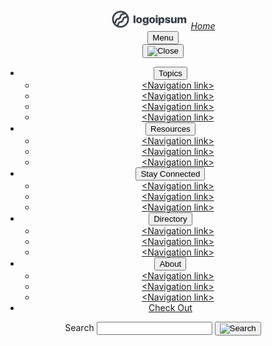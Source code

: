 
<div class="usa-overlay"></div>
<header class="usa-header usa-header--extended">
  <div class="usa-navbar">
    <div class="usa-logo content-flex" id="-logo">
     <svg id="logo-7" width="124" height="32" viewBox="0 0 124 32" fill="none" xmlns="http://www.w3.org/2000/svg"> <path d="M36.87 10.07H39.87V22.2H36.87V10.07ZM41.06 17.62C41.06 14.62 42.9 12.83 45.74 12.83C48.58 12.83 50.42 14.62 50.42 17.62C50.42 20.62 48.62 22.42 45.74 22.42C42.86 22.42 41.06 20.67 41.06 17.62ZM47.41 17.62C47.41 15.97 46.76 15 45.74 15C44.72 15 44.08 16 44.08 17.62C44.08 19.24 44.71 20.22 45.74 20.22C46.77 20.22 47.41 19.3 47.41 17.63V17.62ZM51.55 22.79H54.43C54.5671 23.0945 54.7988 23.3466 55.0907 23.5088C55.3826 23.6709 55.7191 23.7345 56.05 23.69C57.19 23.69 57.79 23.07 57.79 22.17V20.49H57.73C57.491 21.0049 57.1031 21.4363 56.6165 21.7287C56.1299 22.021 55.5668 22.1608 55 22.13C52.81 22.13 51.36 20.46 51.36 17.59C51.36 14.72 52.74 12.91 55.04 12.91C55.6246 12.8871 56.2022 13.0434 56.6955 13.3579C57.1888 13.6725 57.5742 14.1303 57.8 14.67V14.67V13H60.8V22.1C60.8 24.29 58.87 25.65 56.02 25.65C53.37 25.65 51.72 24.46 51.55 22.8V22.79ZM57.8 17.61C57.8 16.15 57.13 15.23 56.07 15.23C55.01 15.23 54.36 16.14 54.36 17.61C54.36 19.08 55 19.91 56.07 19.91C57.14 19.91 57.8 19.1 57.8 17.62V17.61ZM61.93 17.61C61.93 14.61 63.77 12.82 66.61 12.82C69.45 12.82 71.3 14.61 71.3 17.61C71.3 20.61 69.5 22.41 66.61 22.41C63.72 22.41 61.93 20.67 61.93 17.62V17.61ZM68.28 17.61C68.28 15.96 67.63 14.99 66.61 14.99C65.59 14.99 65 16 65 17.63C65 19.26 65.63 20.23 66.65 20.23C67.67 20.23 68.28 19.3 68.28 17.63V17.61ZM72.44 10.82C72.4321 10.5171 72.5144 10.2187 72.6763 9.96261C72.8383 9.70651 73.0726 9.50427 73.3496 9.38151C73.6266 9.25875 73.9338 9.221 74.2323 9.27305C74.5308 9.32511 74.8071 9.46462 75.0262 9.67389C75.2454 9.88317 75.3974 10.1528 75.4631 10.4486C75.5288 10.7444 75.5052 11.053 75.3952 11.3354C75.2853 11.6177 75.094 11.8611 74.8456 12.0346C74.5973 12.2081 74.3029 12.304 74 12.31C73.7992 12.3238 73.5977 12.2959 73.4082 12.2281C73.2186 12.1603 73.0452 12.0541 72.8987 11.916C72.7522 11.778 72.6358 11.6111 72.5569 11.4259C72.4779 11.2408 72.4381 11.0413 72.44 10.84V10.82ZM72.44 13.02H75.44V22.2H72.44V13.02ZM86.33 17.61C86.33 20.61 85 22.32 82.72 22.32C82.1354 22.3575 81.5533 22.2146 81.0525 21.9106C80.5517 21.6065 80.1564 21.156 79.92 20.62H79.86V25.14H76.86V13H79.86V14.64H79.92C80.1454 14.0951 80.5332 13.6329 81.0306 13.3162C81.528 12.9995 82.1109 12.8437 82.7 12.87C85 12.91 86.37 14.63 86.37 17.63L86.33 17.61ZM83.33 17.61C83.33 16.15 82.66 15.22 81.61 15.22C80.56 15.22 79.89 16.16 79.88 17.61C79.87 19.06 80.56 19.99 81.61 19.99C82.66 19.99 83.33 19.08 83.33 17.63V17.61ZM91.48 12.81C93.97 12.81 95.48 13.99 95.55 15.88H92.82C92.82 15.23 92.28 14.82 91.45 14.82C90.62 14.82 90.25 15.14 90.25 15.61C90.25 16.08 90.58 16.23 91.25 16.37L93.17 16.76C95 17.15 95.78 17.89 95.78 19.28C95.78 21.18 94.05 22.4 91.5 22.4C88.95 22.4 87.28 21.18 87.15 19.31H90.04C90.13 19.99 90.67 20.39 91.55 20.39C92.43 20.39 92.83 20.1 92.83 19.62C92.83 19.14 92.55 19.04 91.83 18.89L90.1 18.52C88.31 18.15 87.37 17.2 87.37 15.8C87.39 14 89 12.83 91.48 12.83V12.81ZM105.79 22.18H102.9V20.47H102.84C102.681 21.0441 102.331 21.5466 101.847 21.8941C101.363 22.2415 100.775 22.413 100.18 22.38C99.7242 22.4059 99.2682 22.3337 98.8427 22.1682C98.4172 22.0027 98.0322 21.7479 97.7137 21.4208C97.3952 21.0938 97.1505 20.7021 96.9964 20.2724C96.8422 19.8427 96.7821 19.3849 96.82 18.93V13H99.82V18.24C99.82 19.33 100.38 19.91 101.31 19.91C101.528 19.9104 101.744 19.8643 101.943 19.7746C102.141 19.6849 102.319 19.5537 102.463 19.3899C102.606 19.226 102.714 19.0333 102.777 18.8247C102.84 18.616 102.859 18.3962 102.83 18.18V13H105.83L105.79 22.18ZM107.24 13H110.14V14.77H110.2C110.359 14.2035 110.702 13.7057 111.174 13.3547C111.646 13.0037 112.222 12.8191 112.81 12.83C113.409 12.7821 114.003 12.9612 114.476 13.3318C114.948 13.7024 115.264 14.2372 115.36 14.83H115.42C115.601 14.2309 115.977 13.7093 116.488 13.3472C116.998 12.9851 117.615 12.8031 118.24 12.83C118.648 12.8163 119.054 12.8886 119.432 13.0422C119.811 13.1957 120.152 13.4272 120.435 13.7214C120.718 14.0157 120.936 14.3662 121.075 14.7501C121.213 15.134 121.27 15.5429 121.24 15.95V22.2H118.24V16.75C118.24 15.75 117.79 15.29 116.95 15.29C116.763 15.2884 116.577 15.327 116.406 15.4032C116.235 15.4794 116.082 15.5914 115.958 15.7317C115.834 15.872 115.741 16.0372 115.686 16.2163C115.631 16.3955 115.616 16.5843 115.64 16.77V22.2H112.79V16.71C112.79 15.79 112.34 15.29 111.52 15.29C111.331 15.2901 111.143 15.3303 110.971 15.408C110.798 15.4858 110.643 15.5993 110.518 15.741C110.392 15.8827 110.298 16.0495 110.241 16.2304C110.185 16.4112 110.167 16.6019 110.19 16.79V22.2H107.19L107.24 13Z" class="ccustom" fill="#394149"></path> <path d="M28.48 10.62C27.9711 9.45636 27.2976 8.37193 26.48 7.4C25.2715 5.92034 23.7633 4.71339 22.0547 3.8586C20.3461 3.00382 18.4758 2.52057 16.567 2.44066C14.6582 2.36075 12.7541 2.68599 10.98 3.39499C9.20597 4.10398 7.60217 5.18065 6.2742 6.55413C4.94622 7.9276 3.92417 9.56675 3.27532 11.3637C2.62647 13.1606 2.36552 15.0746 2.50966 16.9796C2.65381 18.8847 3.19976 20.7376 4.1116 22.4164C5.02344 24.0953 6.28049 25.562 7.80001 26.72C8.77501 27.4779 9.85236 28.094 11 28.55C12.609 29.2094 14.3311 29.549 16.07 29.55C19.6594 29.5421 23.0992 28.1113 25.6355 25.5713C28.1717 23.0313 29.5974 19.5894 29.6 16C29.6026 14.1485 29.2213 12.3166 28.48 10.62V10.62ZM16.06 5.18999C17.6216 5.18983 19.1643 5.53113 20.58 6.18999V6.18999C20.2348 6.33916 19.8718 6.44335 19.5 6.5C18.2766 6.67709 17.1433 7.24507 16.2692 8.11917C15.3951 8.99326 14.8271 10.1266 14.65 11.35C14.5723 12.0361 14.2602 12.6744 13.7665 13.1572C13.2728 13.64 12.6277 13.9376 11.94 14C10.7166 14.1771 9.58327 14.7451 8.70918 15.6192C7.83509 16.4933 7.2671 17.6266 7.09001 18.85C7.03005 19.5024 6.7517 20.1155 6.30001 20.59V20.59C5.52066 18.9433 5.17056 17.1261 5.28228 15.3077C5.394 13.4893 5.96391 11.7287 6.93898 10.1897C7.91404 8.65079 9.26258 7.38351 10.8591 6.50584C12.4556 5.62817 14.2482 5.16864 16.07 5.16999L16.06 5.18999ZM7.79001 23C7.91001 22.89 8.03001 22.79 8.15001 22.67C9.03966 21.8075 9.61072 20.6689 9.77001 19.44C9.83459 18.7492 10.143 18.104 10.64 17.62C11.1183 17.1222 11.762 16.8163 12.45 16.76C13.6734 16.5829 14.8067 16.0149 15.6808 15.1408C16.5549 14.2667 17.1229 13.1334 17.3 11.91C17.3433 11.1875 17.6533 10.5068 18.17 10C18.6601 9.51185 19.3099 9.2171 20 9.16999C21.1239 9.01536 22.1721 8.51571 23 7.74C23.9427 8.52207 24.7413 9.46289 25.36 10.52C25.322 10.5713 25.2784 10.6183 25.23 10.66C24.7527 11.1622 24.1098 11.4748 23.42 11.54C22.1953 11.714 21.0603 12.281 20.1856 13.1556C19.311 14.0303 18.744 15.1653 18.57 16.39C18.4995 17.0784 18.1932 17.7213 17.703 18.2097C17.2127 18.6982 16.5687 19.0021 15.88 19.07C14.653 19.2457 13.5155 19.8126 12.6363 20.6863C11.7572 21.5601 11.1833 22.6941 11 23.92C10.9462 24.4087 10.7783 24.878 10.51 25.29C9.484 24.6808 8.5651 23.9072 7.79001 23V23ZM16.06 26.86C15.0453 26.8611 14.0354 26.7197 13.06 26.44C13.3937 25.818 13.6106 25.1401 13.7 24.44C13.7701 23.7531 14.075 23.1114 14.5632 22.6232C15.0514 22.135 15.6931 21.8301 16.38 21.76C17.6052 21.5849 18.7408 21.0178 19.6169 20.1435C20.4929 19.2693 21.0624 18.1348 21.24 16.91C21.3101 16.2231 21.615 15.5814 22.1032 15.0932C22.5914 14.605 23.2331 14.3001 23.92 14.23C24.842 14.1101 25.7208 13.7668 26.48 13.23C26.9016 14.8279 26.9515 16.5011 26.626 18.1213C26.3005 19.7415 25.6081 21.2657 24.6021 22.5768C23.5961 23.8878 22.3032 24.9511 20.8224 25.6849C19.3417 26.4187 17.7126 26.8036 16.06 26.81V26.86Z" class="ccustom" fill="#394149"></path> </svg>
      <em class="usa-logo__text"><a href="/" title="Home">Home</a></em>
    </div>
    <button class="usa-menu-btn">Menu</button>
  </div>
  <nav aria-label="Primary navigation" class="usa-nav">
    <div class="usa-nav__inner">
      <button class="usa-nav__close">
        <img src="/assets/img/usa-icons/close.svg" role="img" alt="Close" />
      </button>
      <ul class="usa-nav__primary usa-accordion">
        <li class="usa-nav__primary-item">
          <button
            class="usa-accordion__button usa-nav__link usa-current"
            aria-expanded="false"
            aria-controls="extended-nav-section-one"
          >
            <span>Topics</span>
          </button>
          <ul id="extended-nav-section-one" class="usa-nav__submenu">
            <li class="usa-nav__submenu-item">
              <a href=""><span>&lt;Navigation link&gt;</span></a>
            </li>
            <li class="usa-nav__submenu-item">
              <a href=""><span>&lt;Navigation link&gt;</span></a>
            </li>
            <li class="usa-nav__submenu-item">
              <a href=""><span>&lt;Navigation link&gt;</span></a>
            </li>
            <li class="usa-nav__submenu-item">
              <a href=""><span>&lt;Navigation link&gt;</span></a>
            </li>
          </ul>
        </li>
        <li class="usa-nav__primary-item">
          <button
            class="usa-accordion__button usa-nav__link"
            aria-expanded="false"
            aria-controls="extended-nav-section-two"
          >
            <span>Resources</span>
          </button>
          <ul id="extended-nav-section-two" class="usa-nav__submenu">
            <li class="usa-nav__submenu-item">
              <a href=""><span>&lt;Navigation link&gt;</span></a>
            </li>
            <li class="usa-nav__submenu-item">
              <a href=""><span>&lt;Navigation link&gt;</span></a>
            </li>
            <li class="usa-nav__submenu-item">
              <a href=""><span>&lt;Navigation link&gt;</span></a>
            </li>
          </ul>
        </li>
        <li class="usa-nav__primary-item">
          <button
            class="usa-accordion__button usa-nav__link"
            aria-expanded="false"
            aria-controls="extended-nav-section-three"
          >
            <span>Stay Connected</span>
          </button>
          <ul id="extended-nav-section-three" class="usa-nav__submenu">
            <li class="usa-nav__submenu-item">
              <a href=""><span>&lt;Navigation link&gt;</span></a>
            </li>
            <li class="usa-nav__submenu-item">
              <a href=""><span>&lt;Navigation link&gt;</span></a>
            </li>
            <li class="usa-nav__submenu-item">
              <a href=""><span>&lt;Navigation link&gt;</span></a>
            </li>
          </ul>
        </li>
        <li class="usa-nav__primary-item">
          <button
            class="usa-accordion__button usa-nav__link"
            aria-expanded="false"
            aria-controls="extended-nav-section-four"
          >
            <span>Directory</span>
          </button>
          <ul id="extended-nav-section-four" class="usa-nav__submenu">
            <li class="usa-nav__submenu-item">
              <a href=""><span>&lt;Navigation link&gt;</span></a>
            </li>
            <li class="usa-nav__submenu-item">
              <a href=""><span>&lt;Navigation link&gt;</span></a>
            </li>
            <li class="usa-nav__submenu-item">
              <a href=""><span>&lt;Navigation link&gt;</span></a>
            </li>
          </ul>
        </li>
        <li class="usa-nav__primary-item">
          <button
            class="usa-accordion__button usa-nav__link"
            aria-expanded="false"
            aria-controls="extended-nav-section-five"
          >
            <span>About</span>
          </button>
          <ul id="extended-nav-section-five" class="usa-nav__submenu">
            <li class="usa-nav__submenu-item">
              <a href=""><span>&lt;Navigation link&gt;</span></a>
            </li>
            <li class="usa-nav__submenu-item">
              <a href=""><span>&lt;Navigation link&gt;</span></a>
            </li>
            <li class="usa-nav__submenu-item">
              <a href=""><span>&lt;Navigation link&gt;</span></a>
            </li>
          </ul>
        </li>
        <li class="usa-nav__primary-item">
          <a href="" class="usa-nav-link"><span>Check Out</span></a>
        </li>
      </ul>
      <div class="usa-nav__secondary usa-header--extended">
        <ul class="usa-nav__secondary-links"></ul>
        <section aria-label="Search component">
          <form class="usa-search usa-search--small" role="search">
            <label class="usa-sr-only" for="search-field">Search</label>
            <input
              class="usa-input"
              id="search-field"
              type="search"
              name="search"
            />
            <button class="usa-button" type="submit">
              <img
                src="/assets/img/usa-icons-bg/search--white.svg"
                class="usa-search__submit-icon"
                alt="Search"
              />
            </button>
          </form>
        </section>
      </div>
    </div>
  </nav>
</header>